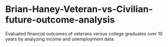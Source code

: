 # Brian-Haney-Veteran-vs-Civilian-future-outcome-analysis
Evaluated financial outcomes of veterans versus college graduates over 10 years by analyzing income and unemployment data.
